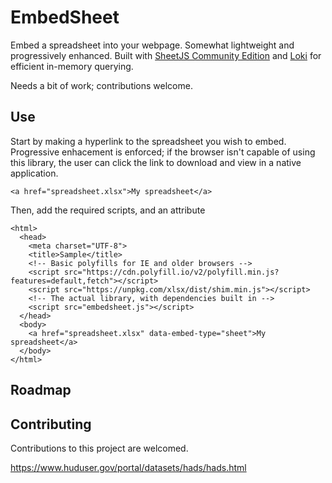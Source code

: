 # EmbedSheet

Embed a spreadsheet into your webpage. Somewhat lightweight and progressively
enhanced. Built with [SheetJS Community Edition](https://github.com/SheetJS/js-xlsx)
and [Loki](https://github.com/techfort/LokiJS) for efficient in-memory querying.

Needs a bit of work; contributions welcome.

## Use

Start by making a hyperlink to the spreadsheet you wish to embed. Progressive
enhacement is enforced; if the browser isn't capable of using this library, the
user can click the link to download and view in a native application.

    <a href="spreadsheet.xlsx">My spreadsheet</a>

Then, add the required scripts, and an attribute

    <html>
      <head>
        <meta charset="UTF-8">
        <title>Sample</title>
        <!-- Basic polyfills for IE and older browsers -->
        <script src="https://cdn.polyfill.io/v2/polyfill.min.js?features=default,fetch"></script>
        <script src="https://unpkg.com/xlsx/dist/shim.min.js"></script>
        <!-- The actual library, with dependencies built in -->
        <script src="embedsheet.js"></script>
      </head>
      <body>
        <a href="spreadsheet.xlsx" data-embed-type="sheet">My spreadsheet</a>
      </body>
    </html>



## Roadmap



## Contributing

Contributions to this project are welcomed.

https://www.huduser.gov/portal/datasets/hads/hads.html